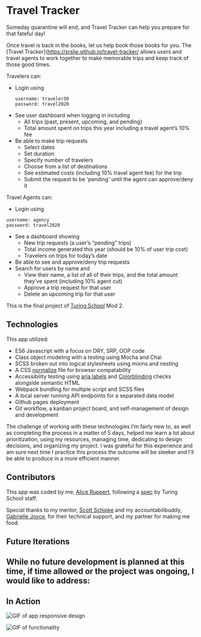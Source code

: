 # Travel Tracker

Someday quarantine will end, and Travel Tracker can help you prepare for that fateful day!

Once travel is back in the books, let us help book those books for you. The [Travel Tracker](https://srslie.github.io/travel-tracker/ allows users and travel agents to work together to make memorable trips and keep track of those good times.

Travelers can:
- Login using
    ```
    username: traveler50
    password: travel2020
    ```
- See user dashboard when logging in including
  - All trips (past, present, upcoming, and pending)
  - Total amount spent on trips this year including a travel agent’s 10% fee
- Be able to make trip requests
  - Select dates
  - Set duration
  - Specify number of travelers 
  - Choose from a list of destinations
  - See estimated costs (including 10% travel agent fee) for the trip
  - Submit the request to be 'pending' until the agent can approve/deny it

Travel Agents can:
- Login using
```
username: agency
password: travel2020
```
- See a dashboard showing
  - New trip requests (a user’s “pending” trips)
  - Total income generated this year (should be 10% of user trip cost)
  - Travelers on trips for today’s date
- Be able to see and approve/deny trip requests 
- Search for users by name and
  - View their name, a list of all of their trips, and the total amount they’ve spent (including 10% agent cut)
  - Approve a trip request for that user
  - Delete an upcoming trip for that user

This is the final project of [Turing School](https://turing.io/) Mod 2.

## Technologies

This app utilized:
- ES6 Javascript with a focus on DRY, SRP, OOP code
- Class object modeling with a testing using Mocha and Chai
- SCSS broken out into logical stylesheets using mixins and nesting
- A CSS [normalize](https://github.com/necolas/normalize.css/) file for browser compatability
- Accessibility testing using [aria labels](https://www.w3.org/TR/wai-aria/#aria-label) and [Colorblinding](https://chrome.google.com/webstore/detail/colorblinding/dgbgleaofjainknadoffbjkclicbbgaa?hl=en) checks alongside semantic HTML
- Webpack bundling for multiple script and SCSS files
- A local server running API endpoints for a separated data model
- Github pages deployment
- Git workflow, a kanban project board, and self-management of design and development

The challenge of working with these technologies I'm fairly new to, as well as completing the process in a matter of 5 days, helped me learn a lot about prioritization, using my resources, managing time, dedicating to design decisions, and organizing my project. I was grateful for this experience and am sure next time I practice this process the outcome will be sleeker and I'll be able to produce in a more efficient manner.

## Contributors

This app was coded by me, [Alice Ruppert](https://www.srslie.com/), following a [spec](https://frontend.turing.io/projects/travel-tracker.html) by Turing School staff.

Special thanks to my mentor, [Scott Schipke](https://github.com/sschipke) and my accountabilibuddy, [Gabrielle Joyce](https://github.com/gaj23), for their technical support, and my partner for making me food.

## Future Iterations

While no future development is planned at this time, if time allowed or the project was ongoing, I would like to address:
- 

## In Action

![GIF of app responsive design]()

![GIF of functionality]()
